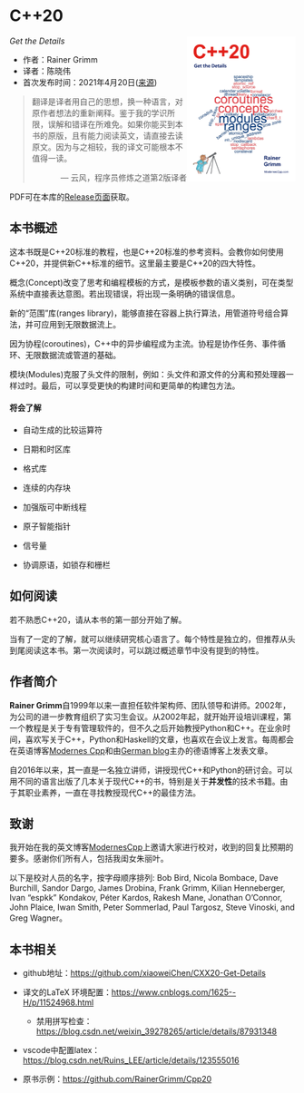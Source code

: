 # C++20

*Get the Details* <a href=""><img src="cover.png" alt="C++20 STL Cookbook" height="256px" align="right"></a>

* 作者：Rainer Grimm 
* 译者：陈晓伟
* 首次发布时间：2021年4月20日([来源](https://www.amazon.com/C-20-Details-Rainer-Grimm/dp/B09328NKXK))

> 翻译是译者用自己的思想，换一种语言，对原作者想法的重新阐释。鉴于我的学识所限，误解和错译在所难免。如果你能买到本书的原版，且有能力阅读英文，请直接去读原文。因为与之相较，我的译文可能根本不值得一读。
>
> <p align="right"> — 云风，程序员修炼之道第2版译者</p>

PDF可在本库的[Release页面](https://github.com/xiaoweiChen/CXX20-Get-Details/releases)获取。

## 本书概述

这本书既是C++20标准的教程，也是C++20标准的参考资料。会教你如何使用C++20，并提供新C++标准的细节。这里最主要是C++20的四大特性。

概念(Concept)改变了思考和编程模板的方式，是模板参数的语义类别，可在类型系统中直接表达意图。若出现错误，将出现一条明确的错误信息。

新的“范围”库(ranges library)，能够直接在容器上执行算法，用管道符号组合算法，并可应用到无限数据流上。

因为协程(coroutines)，C++中的异步编程成为主流。协程是协作任务、事件循环、无限数据流或管道的基础。

模块(Modules)克服了头文件的限制，例如：头文件和源文件的分离和预处理器一样过时。最后，可以享受更快的构建时间和更简单的构建包方法。

#### 将会了解

- 自动生成的比较运算符

- 日期和时区库

- 格式库

- 连续的内存块

- 加强版可中断线程

- 原子智能指针

- 信号量

- 协调原语，如锁存和栅栏



## 如何阅读

若不熟悉C++20，请从本书的第一部分开始了解。

当有了一定的了解，就可以继续研究核心语言了。每个特性是独立的，但推荐从头到尾阅读这本书。第一次阅读时，可以跳过概述章节中没有提到的特性。



## 作者简介

**Rainer Grimm**自1999年以来一直担任软件架构师、团队领导和讲师。2002年，为公司的进一步教育组织了实习生会议。从2002年起，就开始开设培训课程，第一个教程是关于专有管理软件的，但不久之后开始教授Python和C++。在业余时间，喜欢写关于C++，Python和Haskell的文章，也喜欢在会议上发言。每周都会在英语博客[Modernes Cpp](https://www.modernescpp.com/  )和由[German blog](https://www.grimm-jaud.de/index.php/blog  )主办的德语博客上发表文章。

自2016年以来，其一直是一名独立讲师，讲授现代C++和Python的研讨会。可以用不同的语言出版了几本关于现代C++的书，特别是关于**并发性**的技术书籍。由于其职业素养，一直在寻找教授现代C++的最佳方法。



## 致谢

我开始在我的英文博客[ModernesCpp](http://www.modernescpp.com  )上邀请大家进行校对，收到的回复比预期的要多。感谢你们所有人，包括我闺女朱丽叶。

以下是校对人员的名字，按字母顺序排列: Bob Bird, Nicola Bombace, Dave Burchill, Sandor Dargo, James Drobina, Frank Grimm, Kilian Henneberger, Ivan “espkk” Kondakov, Péter Kardos, Rakesh Mane, Jonathan O’Connor, John Plaice, Iwan Smith, Peter Sommerlad, Paul Targosz, Steve Vinoski, and Greg Wagner。



## 本书相关

* github地址：https://github.com/xiaoweiChen/CXX20-Get-Details
* 译文的LaTeX 环境配置：https://www.cnblogs.com/1625--H/p/11524968.html 
  * 禁用拼写检查：https://blog.csdn.net/weixin_39278265/article/details/87931348

* vscode中配置latex：https://blog.csdn.net/Ruins_LEE/article/details/123555016
* 原书示例：https://github.com/RainerGrimm/Cpp20


